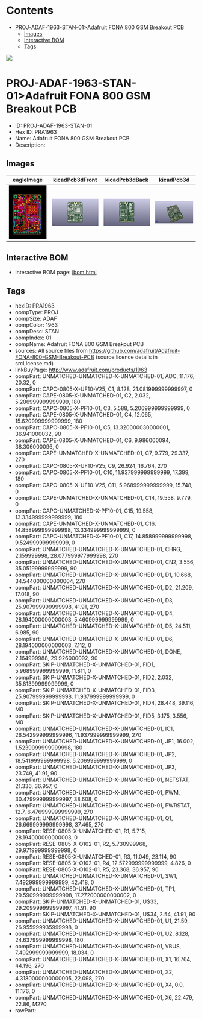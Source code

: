 



Contents
========

* [PROJ-ADAF-1963-STAN-01>Adafruit FONA 800 GSM Breakout PCB](#proj-adaf-1963-stan-01adafruit-fona-800-gsm-breakout-pcb)
	* [Images](#images)
	* [Interactive BOM](#interactive-bom)
	* [Tags](#tags)
  
![][im]
# PROJ-ADAF-1963-STAN-01>Adafruit FONA 800 GSM Breakout PCB

- ID: PROJ-ADAF-1963-STAN-01
- Hex ID: PRA1963
- Name: Adafruit FONA 800 GSM Breakout PCB
- Description: 

## Images
  
  

|eagleImage|kicadPcb3dFront|kicadPcb3dBack|kicadPcb3d|
| :---: | :---: | :---: | :---: |
|[![eagleImage](eagleImage_140.png)](eagleImage_600.png)|[![kicadPcb3dFront](kicadPcb3dFront_140.png)](kicadPcb3dFront_600.png)|[![kicadPcb3dBack](kicadPcb3dBack_140.png)](kicadPcb3dBack_600.png)|[![kicadPcb3d](kicadPcb3d_140.png)](kicadPcb3d_600.png)|

## Interactive BOM

- Interactive BOM page: [ibom.html](kicad/bom/ibom.html)

## Tags

- hexID: PRA1963
- oompType: PROJ
- oompSize: ADAF
- oompColor: 1963
- oompDesc: STAN
- oompIndex: 01
- oompName: Adafruit FONA 800 GSM Breakout PCB
- sources: All source files from https://github.com/adafruit/Adafruit-FONA-800-GSM-Breakout-PCB (source licence details in srcLicense.md)
- linkBuyPage: http://www.adafruit.com/products/1963
- oompPart: UNMATCHED-UNMATCHED-X-UNMATCHED-01, ADC, 11.176, 20.32, 0
- oompPart: CAPC-0805-X-UF10-V25, C1, 8.128, 21.081999999999997, 0
- oompPart: CAPE-0805-X-UNMATCHED-01, C2, 2.032, 5.206999999999999, 180
- oompPart: CAPC-0805-X-PF10-01, C3, 5.588, 5.206999999999999, 0
- oompPart: CAPE-0805-X-UNMATCHED-01, C4, 12.065, 15.620999999999999, 180
- oompPart: CAPC-0805-X-PF10-01, C5, 13.320000030000001, 36.941000032, 90
- oompPart: CAPE-0805-X-UNMATCHED-01, C6, 9.986000094, 38.306000096, 0
- oompPart: CAPE-UNMATCHED-X-UNMATCHED-01, C7, 9.779, 29.337, 270
- oompPart: CAPC-0805-X-UF10-V25, C9, 26.924, 16.764, 270
- oompPart: CAPC-0805-X-PF10-01, C10, 11.937999999999999, 17.399, 180
- oompPart: CAPC-0805-X-UF10-V25, C11, 5.968999999999999, 15.748, 0
- oompPart: CAPE-UNMATCHED-X-UNMATCHED-01, C14, 19.558, 9.779, 0
- oompPart: CAPC-UNMATCHED-X-PF10-01, C15, 19.558, 13.334999999999999, 180
- oompPart: CAPE-UNMATCHED-X-UNMATCHED-01, C16, 14.858999999999998, 13.334999999999999, 0
- oompPart: CAPC-UNMATCHED-X-PF10-01, C17, 14.858999999999998, 9.524999999999999, 0
- oompPart: UNMATCHED-UNMATCHED-X-UNMATCHED-01, CHRG, 2.159999998, 28.077999977999998, 270
- oompPart: UNMATCHED-UNMATCHED-X-UNMATCHED-01, CN2, 3.556, 35.05199999999999, 90
- oompPart: UNMATCHED-UNMATCHED-X-UNMATCHED-01, D1, 10.668, 34.544000000000004, 270
- oompPart: UNMATCHED-UNMATCHED-X-UNMATCHED-01, D2, 21.209, 17.018, 90
- oompPart: UNMATCHED-UNMATCHED-X-UNMATCHED-01, D3, 25.907999999999998, 41.91, 270
- oompPart: UNMATCHED-UNMATCHED-X-UNMATCHED-01, D4, 28.194000000000003, 5.460999999999999, 0
- oompPart: UNMATCHED-UNMATCHED-X-UNMATCHED-01, D5, 24.511, 6.985, 90
- oompPart: UNMATCHED-UNMATCHED-X-UNMATCHED-01, D6, 28.194000000000003, 7.112, 0
- oompPart: UNMATCHED-UNMATCHED-X-UNMATCHED-01, DONE, 2.164999988, 29.926000092, 90
- oompPart: SKIP-UNMATCHED-X-UNMATCHED-01, FID1, 5.968999999999999, 11.811, 0
- oompPart: SKIP-UNMATCHED-X-UNMATCHED-01, FID2, 2.032, 35.81399999999999, 0
- oompPart: SKIP-UNMATCHED-X-UNMATCHED-01, FID3, 25.907999999999998, 11.937999999999999, 0
- oompPart: SKIP-UNMATCHED-X-UNMATCHED-01, FID4, 28.448, 39.116, M0
- oompPart: SKIP-UNMATCHED-X-UNMATCHED-01, FID5, 3.175, 3.556, M0
- oompPart: UNMATCHED-UNMATCHED-X-UNMATCHED-01, IC1, 26.542999999999996, 11.937999999999999, 270
- oompPart: UNMATCHED-UNMATCHED-X-UNMATCHED-01, JP1, 16.002, 1.5239999999999998, 180
- oompPart: UNMATCHED-UNMATCHED-X-UNMATCHED-01, JP2, 18.541999999999998, 5.206999999999999, 0
- oompPart: UNMATCHED-UNMATCHED-X-UNMATCHED-01, JP3, 23.749, 41.91, 90
- oompPart: UNMATCHED-UNMATCHED-X-UNMATCHED-01, NETSTAT, 21.336, 36.957, 0
- oompPart: UNMATCHED-UNMATCHED-X-UNMATCHED-01, PWM, 30.479999999999997, 38.608, 0
- oompPart: UNMATCHED-UNMATCHED-X-UNMATCHED-01, PWRSTAT, 12.7, 6.476999999999999, 270
- oompPart: UNMATCHED-UNMATCHED-X-UNMATCHED-01, Q1, 26.669999999999998, 37.465, 270
- oompPart: RESE-0805-X-UNMATCHED-01, R1, 5.715, 28.194000000000003, 0
- oompPart: RESE-0805-X-O102-01, R2, 5.730999968, 29.971999999999998, 0
- oompPart: RESE-0805-X-UNMATCHED-01, R3, 11.049, 23.114, 90
- oompPart: RESE-0805-X-O102-01, R4, 12.572999999999999, 4.826, 0
- oompPart: RESE-0805-X-O102-01, R5, 23.368, 36.957, 90
- oompPart: UNMATCHED-UNMATCHED-X-UNMATCHED-01, SW1, 7.492999999999999, 42.418, 0
- oompPart: UNMATCHED-UNMATCHED-X-UNMATCHED-01, TP1, 29.590999999999998, 17.272000000000002, 0
- oompPart: SKIP-UNMATCHED-X-UNMATCHED-01, U$33, 29.209999999999997, 41.91, 90
- oompPart: SKIP-UNMATCHED-X-UNMATCHED-01, U$34, 2.54, 41.91, 90
- oompPart: UNMATCHED-UNMATCHED-X-UNMATCHED-01, U1, 21.59, 26.955999935999998, 0
- oompPart: UNMATCHED-UNMATCHED-X-UNMATCHED-01, U2, 8.128, 24.637999999999998, 180
- oompPart: UNMATCHED-UNMATCHED-X-UNMATCHED-01, VBUS, 7.492999999999999, 18.034, 0
- oompPart: UNMATCHED-UNMATCHED-X-UNMATCHED-01, X1, 16.764, 44.196, 270
- oompPart: UNMATCHED-UNMATCHED-X-UNMATCHED-01, X2, 4.3180000000000005, 22.098, 270
- oompPart: UNMATCHED-UNMATCHED-X-UNMATCHED-01, X4, 0.0, 11.176, 0
- oompPart: UNMATCHED-UNMATCHED-X-UNMATCHED-01, X6, 22.479, 22.86, M270
- rawPart: 



[im]: kicadPcb3d_450.png
